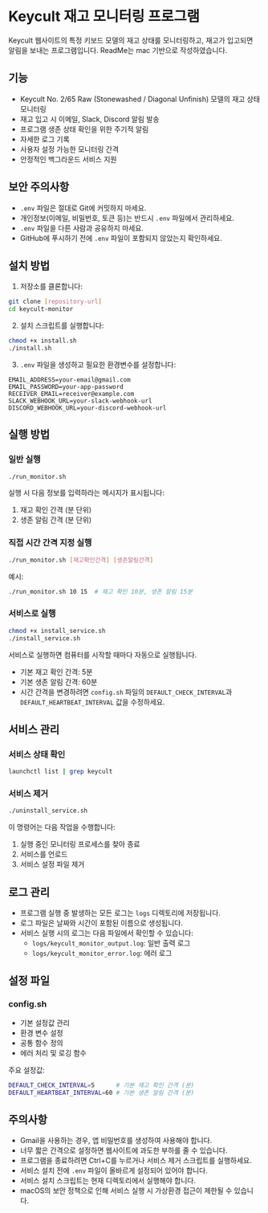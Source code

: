 # Keycult 재고 모니터링 프로그램

Keycult 웹사이트의 특정 키보드 모델의 재고 상태를 모니터링하고, 재고가 입고되면 알림을 보내는 프로그램입니다.
ReadMe는 mac 기반으로 작성하였습니다.

## 기능

- Keycult No. 2/65 Raw (Stonewashed / Diagonal Unfinish) 모델의 재고 상태 모니터링
- 재고 입고 시 이메일, Slack, Discord 알림 발송
- 프로그램 생존 상태 확인을 위한 주기적 알림
- 자세한 로그 기록
- 사용자 설정 가능한 모니터링 간격
- 안정적인 백그라운드 서비스 지원

## 보안 주의사항

- `.env` 파일은 절대로 Git에 커밋하지 마세요.
- 개인정보(이메일, 비밀번호, 토큰 등)는 반드시 `.env` 파일에서 관리하세요.
- `.env` 파일을 다른 사람과 공유하지 마세요.
- GitHub에 푸시하기 전에 `.env` 파일이 포함되지 않았는지 확인하세요.

## 설치 방법

1. 저장소를 클론합니다:
```bash
git clone [repository-url]
cd keycult-monitor
```

2. 설치 스크립트를 실행합니다:
```bash
chmod +x install.sh
./install.sh
```

3. `.env` 파일을 생성하고 필요한 환경변수를 설정합니다:
```env
EMAIL_ADDRESS=your-email@gmail.com
EMAIL_PASSWORD=your-app-password
RECEIVER_EMAIL=receiver@example.com
SLACK_WEBHOOK_URL=your-slack-webhook-url
DISCORD_WEBHOOK_URL=your-discord-webhook-url
```

## 실행 방법

### 일반 실행
```bash
./run_monitor.sh
```

실행 시 다음 정보를 입력하라는 메시지가 표시됩니다:
1. 재고 확인 간격 (분 단위)
2. 생존 알림 간격 (분 단위)

### 직접 시간 간격 지정 실행
```bash
./run_monitor.sh [재고확인간격] [생존알림간격]
```
예시:
```bash
./run_monitor.sh 10 15  # 재고 확인 10분, 생존 알림 15분
```

### 서비스로 실행
```bash
chmod +x install_service.sh
./install_service.sh
```

서비스로 실행하면 컴퓨터를 시작할 때마다 자동으로 실행됩니다.
- 기본 재고 확인 간격: 5분
- 기본 생존 알림 간격: 60분
- 시간 간격을 변경하려면 `config.sh` 파일의 `DEFAULT_CHECK_INTERVAL`과 `DEFAULT_HEARTBEAT_INTERVAL` 값을 수정하세요.

## 서비스 관리

### 서비스 상태 확인
```bash
launchctl list | grep keycult
```

### 서비스 제거
```bash
./uninstall_service.sh
```

이 명령어는 다음 작업을 수행합니다:
1. 실행 중인 모니터링 프로세스를 찾아 종료
2. 서비스를 언로드
3. 서비스 설정 파일 제거

## 로그 관리

- 프로그램 실행 중 발생하는 모든 로그는 `logs` 디렉토리에 저장됩니다.
- 로그 파일은 날짜와 시간이 포함된 이름으로 생성됩니다.
- 서비스 실행 시의 로그는 다음 파일에서 확인할 수 있습니다:
  - `logs/keycult_monitor_output.log`: 일반 출력 로그
  - `logs/keycult_monitor_error.log`: 에러 로그

## 설정 파일

### config.sh
- 기본 설정값 관리
- 환경 변수 설정
- 공통 함수 정의
- 에러 처리 및 로깅 함수

주요 설정값:
```bash
DEFAULT_CHECK_INTERVAL=5      # 기본 재고 확인 간격 (분)
DEFAULT_HEARTBEAT_INTERVAL=60 # 기본 생존 알림 간격 (분)
```

## 주의사항

- Gmail을 사용하는 경우, 앱 비밀번호를 생성하여 사용해야 합니다.
- 너무 짧은 간격으로 설정하면 웹사이트에 과도한 부하를 줄 수 있습니다.
- 프로그램을 종료하려면 Ctrl+C를 누르거나 서비스 제거 스크립트를 실행하세요.
- 서비스 설치 전에 `.env` 파일이 올바르게 설정되어 있어야 합니다.
- 서비스 설치 스크립트는 현재 디렉토리에서 실행해야 합니다.
- macOS의 보안 정책으로 인해 서비스 실행 시 가상환경 접근이 제한될 수 있습니다. 
